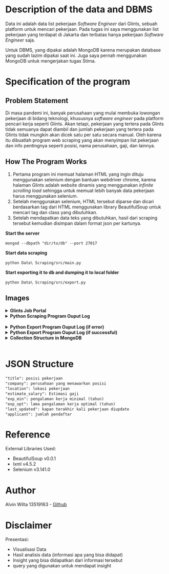 # Description of the data and DBMS

Data ini adalah data list pekerjaan _Software Engineer_ dari Glints, sebuah platform untuk mencari pekerjaan. Pada tugas ini saya menggunakan list pekerjaan yang terdapat di Jakarta dan terbatas hanya pekerjaan _Software Engineer_ saja.

Untuk DBMS, yang dipakai adalah MongoDB karena merupakan database yang sudah lazim dipakai saat ini. Juga saya pernah menggunakan MongoDB untuk mengerjakan tugas Stima.

# Specification of the program

## Problem Statement

Di masa pandemi ini, banyak perusahaan yang mulai membuka lowongan pekerjaan di bidang teknologi, khususnya _software engineer_ pada platform pencari kerja seperti Glints. Akan tetapi, pekerjaan yang tertera pada Glints tidak semuanya dapat diambil dan jumlah pekerjaan yang tertera pada Glints tidak mungkin akan dicek satu per satu secara manual. Oleh karena itu dibuatlah program web scraping yang akan menyimpan list pekerjaan dan info pentingnya seperti posisi, nama perusahaan, gaji, dan lainnya.

## How The Program Works

1. Pertama program ini memuat halaman HTML yang ingin dituju menggunakan selenium dengan bantuan webdriver chrome, karena halaman Glints adalah website dinamis yang menggunakan _infinite scrolling load_ sehingga untuk memuat lebih banyak data pekerjaan harus menggunakan selenium.
2. Setelah menggunakan selenium, HTML tersebut diparse dan dicari berdasarkan tag dari HTML menggunakan library BeautifulSoup untuk mencari tag dan class yang dibutuhkan.
3. Setelah mendapatkan data teks yang dibutuhkan, hasil dari scraping tersebut kemudian disimpan dalam format json per kartunya.

**Start the server**

```
mongod --dbpath "dir/to/db" --port 27017
```

**Start data scraping**

```
python Data\ Scraping/src/main.py
```

**Start exporting it to db and dumping it to local folder**

```
python Data\ Scraping/src/export.py
```

## Images

<details>
    <summary><b>Glints Job Portal</b></summary>
    <img src="./Data Scraping/screenshot/glints.PNG" alt="Glints Job Portal">
</details>
<details>
    <summary><b>Python Scraping Program Ouput Log</b></summary>
    <img src="./Data Scraping/screenshot/terminal.PNG" alt="Program terminal output">
</details>
<br>
<details>
    <summary><b>Python Export Program Ouput Log (if error)</b></summary>
    <img src="./Data Storing/screenshot/terminal_error.PNG" alt="Program terminal error output">
</details>
<details>
    <summary><b>Python Export Program Ouput Log (if successful)</b></summary>
    <img src="./Data Storing/screenshot/terminal_success.PNG" alt="Program terminal success output">
</details>
<details>
    <summary><b>Collection Structure in MongoDB</b></summary>
    <img src="./Data Storing/screenshot/database.PNG" alt="MongoDB database">
</details>
<br>

# JSON Structure

```
"title": posisi pekerjaan
"company": perusahaan yang menawarkan posisi
"location": lokasi pekerjaan
"estimate_salary": Estimasi gaji
"exp_min": pengalaman kerja minimal (tahun)
"exp_opt": lama pengalaman kerja optimal (tahun)
"last_updated": kapan terakhir kali pekerjaan diupdate
"applicant": jumlah pendaftar
```

# Reference

External Libraries Used:

- BeautifulSoup v0.0.1
- lxml v4.5.2
- Selenium v3.141.0

# Author

Alvin Wilta 13519163 - [Github](https://github.com/alvinwilta)

# Disclaimer

Presentasi:

- Visualisasi Data
- Hasil analisis data (informasi apa yang bisa didapat)
- Insight yang bisa didapatkan dari informasi tersebut
- query yang digunakan untuk mendapat insight

